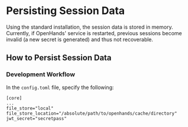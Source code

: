# Persisting Session Data

Using the standard installation, the session data is stored in memory. Currently, if OpenHands' service is restarted,
previous sessions become invalid (a new secret is generated) and thus not recoverable.

## How to Persist Session Data

### Development Workflow
In the `config.toml` file, specify the following:
```
[core]
...
file_store="local"
file_store_location="/absolute/path/to/openhands/cache/directory"
jwt_secret="secretpass"
```
